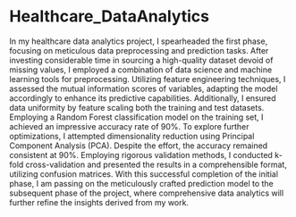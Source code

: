 # Healthcare_DataAnalytics
In my healthcare data analytics project, I spearheaded the first phase, focusing on meticulous data preprocessing and prediction tasks. After investing considerable time in sourcing a high-quality dataset devoid of missing values, I employed a combination of data science and machine learning tools for preprocessing. Utilizing feature engineering techniques, I assessed the mutual information scores of variables, adapting the model accordingly to enhance its predictive capabilities. Additionally, I ensured data uniformity by feature scaling both the training and test datasets. Employing a Random Forest classification model on the training set, I achieved an impressive accuracy rate of 90%. To explore further optimizations, I attempted dimensionality reduction using Principal Component Analysis (PCA). Despite the effort, the accuracy remained consistent at 90%. Employing rigorous validation methods, I conducted k-fold cross-validation and presented the results in a comprehensible format, utilizing confusion matrices. With this successful completion of the initial phase, I am passing on the meticulously crafted prediction model to the subsequent phase of the project, where comprehensive data analytics will further refine the insights derived from my work.
